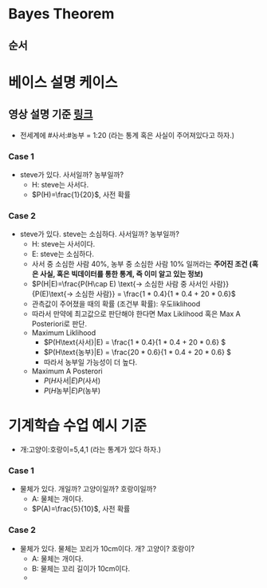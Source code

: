 # Bayes Theorem

## 순서

# 베이스 설명 케이스
## 영상 설명 기준 [링크](https://www.youtube.com/watch?time_continue=9&v=HZGCoVF3YvM&feature=emb_logo)
* 전세계에 #사서:#농부 = 1:20 (라는 통계 혹은 사실이 주어져있다고 하자.)
### Case 1
* steve가 있다. 사서일까? 농부일까?
  * H: steve는 사서다.
  * $P(H)=\frac{1}{20}$, 사전 확률
### Case 2
* steve가 있다. steve는 소심하다. 사서일까? 농부일까?
  * H: steve는 사서이다.
  * E: steve는 소심하다.
  * 사서 중 소심한 사람 40%, 농부 중 소심한 사람 10% 일꺼라는 **주어진 조건 (혹은 사실, 혹은 빅데이터를 통한 통계, 즉 이미 알고 있는 정보)**
  * $P(H|E)=\frac{P(H\cap E) \text{-> 소심한 사람 중 사서인 사람}}{P(E)\text{-> 소심한 사람}} = \frac{1 * 0.4}{1 * 0.4 + 20 * 0.6}$ 
  * 관측값이 주어졌을 때의 확률 (조건부 확률): 우도liklihood
  * 따라서 만약에 최고값으로 판단해야 한다면 Max Liklihood 혹은 Max A Posteriori로 판단.
  * Maximum Liklihood
    * $P(H\text{사서}|E) = \frac{1 * 0.4}{1 * 0.4 + 20 * 0.6} $
    * $P(H\text{농부}|E) = \frac{20 * 0.6}{1 * 0.4 + 20 * 0.6} $
    * 따라서 농부일 가능성이 더 높다.
   * Maximum A Posterori
     * $P(H\text{사서}|E)P(\text{사서})$
     * $P(H\text{농부}|E)P(\text{농부})$
# 기계학습 수업 예시 기준
* 개:고양이:호랑이=5,4,1 (라는 통계가 있다 하자.)
### Case 1
* 물체가 있다. 개일까? 고양이일까? 호랑이일까?
  * A: 물체는 개이다.
  * $P(A)=\frac{5}{10}$, 사전 확률
### Case 2
* 물체가 있다. 물체는 꼬리가 10cm이다. 개? 고양이? 호랑이?
  * A: 물체는 개이다.
  * B: 물체는 꼬리 길이가 10cm이다.
  *  
 

